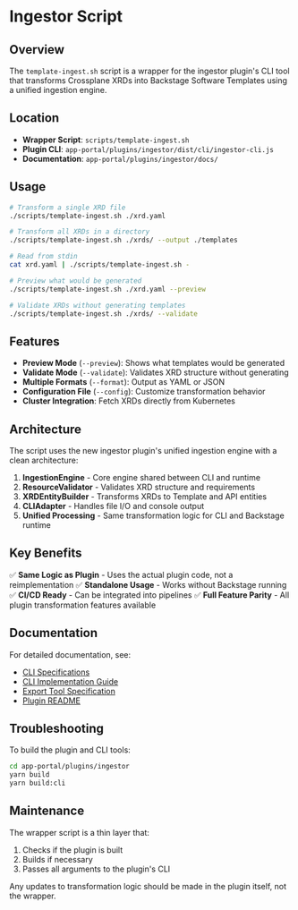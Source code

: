 # Ingestor Script

## Overview

The `template-ingest.sh` script is a wrapper for the ingestor plugin's CLI tool that transforms Crossplane XRDs into Backstage Software Templates using a unified ingestion engine.

## Location

- **Wrapper Script**: `scripts/template-ingest.sh`
- **Plugin CLI**: `app-portal/plugins/ingestor/dist/cli/ingestor-cli.js`
- **Documentation**: `app-portal/plugins/ingestor/docs/`

## Usage

```bash
# Transform a single XRD file
./scripts/template-ingest.sh ./xrd.yaml

# Transform all XRDs in a directory
./scripts/template-ingest.sh ./xrds/ --output ./templates

# Read from stdin
cat xrd.yaml | ./scripts/template-ingest.sh -

# Preview what would be generated
./scripts/template-ingest.sh ./xrd.yaml --preview

# Validate XRDs without generating templates
./scripts/template-ingest.sh ./xrds/ --validate
```

## Features

- **Preview Mode** (`--preview`): Shows what templates would be generated
- **Validate Mode** (`--validate`): Validates XRD structure without generating
- **Multiple Formats** (`--format`): Output as YAML or JSON
- **Configuration File** (`--config`): Customize transformation behavior
- **Cluster Integration**: Fetch XRDs directly from Kubernetes

## Architecture

The script uses the new ingestor plugin's unified ingestion engine with a clean architecture:

1. **IngestionEngine** - Core engine shared between CLI and runtime
2. **ResourceValidator** - Validates XRD structure and requirements
3. **XRDEntityBuilder** - Transforms XRDs to Template and API entities
4. **CLIAdapter** - Handles file I/O and console output
5. **Unified Processing** - Same transformation logic for CLI and Backstage runtime

## Key Benefits

✅ **Same Logic as Plugin** - Uses the actual plugin code, not a reimplementation
✅ **Standalone Usage** - Works without Backstage running
✅ **CI/CD Ready** - Can be integrated into pipelines
✅ **Full Feature Parity** - All plugin transformation features available

## Documentation

For detailed documentation, see:

- [CLI Specifications](../app-portal/plugins/ingestor/docs/CLI-INGESTOR-SPEC.md)
- [CLI Implementation Guide](../app-portal/plugins/ingestor/docs/CLI-IMPLEMENTATION.md)
- [Export Tool Specification](../app-portal/plugins/ingestor/docs/BACKSTAGE-EXPORT-SPEC.md)
- [Plugin README](../app-portal/plugins/ingestor/README.md)

## Troubleshooting

To build the plugin and CLI tools:

```bash
cd app-portal/plugins/ingestor
yarn build
yarn build:cli
```

## Maintenance

The wrapper script is a thin layer that:
1. Checks if the plugin is built
2. Builds if necessary
3. Passes all arguments to the plugin's CLI

Any updates to transformation logic should be made in the plugin itself, not the wrapper.